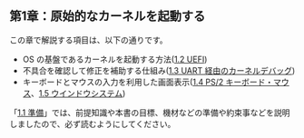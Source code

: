 
## 第1章：原始的なカーネルを起動する

この章で解説する項目は、以下の通りです。

* OS の基盤であるカーネルを起動する方法([1.2 UEFI](chapter-1/2_UEFI.md))
* 不具合を確認して修正を補助する仕組み([1.3 UART 経由のカーネルデバッグ](chapter-1/3_Debug.md))
* キーボードとマウスの入力を利用した画面表示([1.4 PS/2 キーボード・マウス](chapter-1/4_PS2.md)、[1.5 ウインドウシステム](chapter-1/5_Window_System.md))

「[1.1 準備](chapter-1/1_Preparation.md)」では、前提知識や本書の目標、機材などの準備や約束事などを説明しましたので、必ず読むようにしてください。

